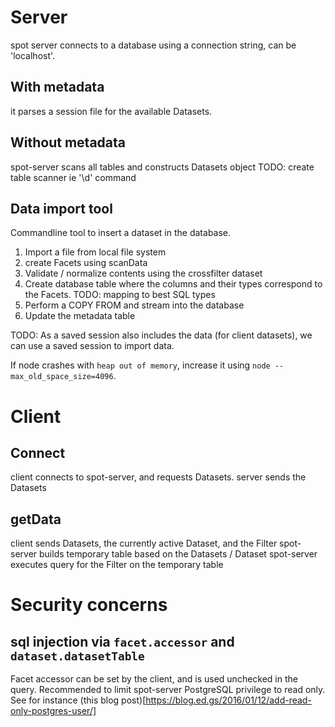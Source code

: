 # Server

spot server connects to a database using a connection string, can be 'localhost'.

## With metadata

it parses a session file for the available Datasets.

## Without metadata

spot-server scans all tables and constructs Datasets object
TODO: create table scanner ie '\d' command

## Data import tool

Commandline tool to insert a dataset in the database.

1. Import a file from local file system
2. create Facets using scanData
3. Validate / normalize contents using the crossfilter dataset
4. Create database table where the columns and their types correspond to the Facets. TODO: mapping to best SQL types
5. Perform a COPY FROM and stream into the database
6. Update the metadata table

TODO: As a saved session also includes the data (for client datasets), we can use a saved session to import data.

If node crashes with `heap out of memory`, increase it using `node --max_old_space_size=4096`.

# Client

## Connect

client connects to spot-server, and requests Datasets.
server sends the Datasets

## getData

client sends Datasets, the currently active Dataset, and the Filter
spot-server builds temporary table based on the Datasets / Dataset
spot-server executes query for the Filter on the temporary table

# Security concerns

## sql injection via `facet.accessor` and `dataset.datasetTable`

Facet accessor can be set by the client, and is used unchecked in the query.
Recommended to limit spot-server PostgreSQL privilege to read only.
See for instance (this blog post)[https://blog.ed.gs/2016/01/12/add-read-only-postgres-user/]
